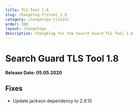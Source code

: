 ```yaml
---
title: TLS Tool 1.8
slug: changelog-tlstool_1_8
category: changelogs-tlstool
order: 380
layout: changelogs
description: Changelog for the Search Guard TLS Tool 1.8
---
```


<!---
Copyright 2020 floragunn GmbH
-->

# Search Guard TLS Tool 1.8

**Release Date: 05.05.2020**

## Fixes

* Update jackson dependency to 2.9.10